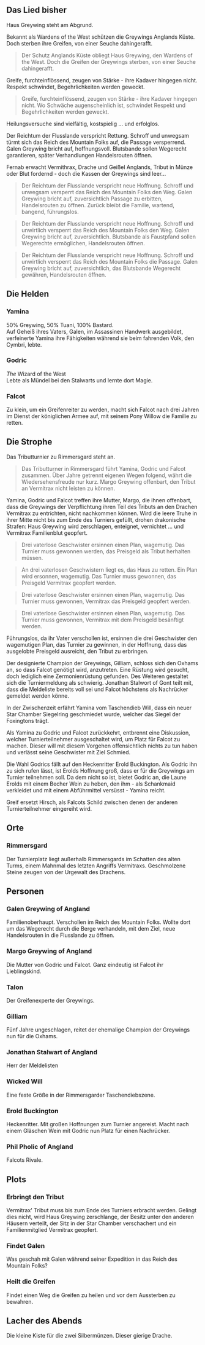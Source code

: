 ## Das Lied bisher
Haus Greywing steht am Abgrund.

Bekannt als Wardens of the West schützen die Greywings Anglands Küste. Doch sterben ihre Greifen, von einer Seuche dahingerafft.

> Der Schutz Anglands Küste obliegt Haus Greywing, den Wardens of the West. Doch die Greifen der Greywings sterben, von einer Seuche dahingerafft.

Greife, furchteinflössend, zeugen von Stärke - ihre Kadaver hingegen nicht. Respekt schwindet, Begehrlichkeiten werden geweckt.

> Greife, furchteinflössend, zeugen von Stärke - ihre Kadaver hingegen nicht. Wo Schwäche augenscheinlich ist, schwindet Respekt und Begehrlichkeiten werden geweckt.

Heilungsversuche sind vielfältig, kostspielig ... und erfolglos.

Der Reichtum der Flusslande verspricht Rettung. Schroff und unwegsam türmt sich das Reich des Mountain Folks auf, die Passage versperrend. Galen Greywing bricht auf, hoffnungsvoll. Blutsbande sollen Wegerecht garantieren, später Verhandlungen Handelsrouten öffnen.

Fernab erwacht Vermithrax, Drache und Geißel Anglands, Tribut in Münze oder Blut fordernd - doch die Kassen der Greywings sind leer...

> Der Reichtum der Flusslande verspricht neue Hoffnung. Schroff und unwegsam versperrt das Reich des Mountain Folks den Weg. Galen Greywing bricht auf, zuversichtlich Passage zu erbitten, Handelsrouten zu öffnen. Zurück bleibt die Familie, wartend, bangend, führungslos.

> Der Reichtum der Flusslande verspricht neue Hoffnung. Schroff und unwirtlich versperrt das Reich des Mountain Folks den Weg. Galen Greywing bricht auf, zuversichtlich. Blutsbande als Faustpfand sollen Wegerechte ermöglichen, Handelsrouten öffnen.

> Der Reichtum der Flusslande verspricht neue Hoffnung. Schroff und unwirtlich versperrt das Reich des Mountain Folks die Passage. Galen Greywing bricht auf, zuversichtlich, das Blutsbande Wegerecht gewähren, Handelsrouten öffnen.

## Die Helden
### Yamina
50% Greywing, 50% Tuani, 100% Bastard.   
Auf Geheiß ihres Vaters, Galen, im Assassinen Handwerk ausgebildet, verfeinerte Yamina ihre Fähigkeiten während sie beim fahrenden Volk, den Cymbri, lebte.

### Godric
_The_ Wizard of the West   
Lebte als Mündel bei den Stalwarts und lernte dort Magie.

### Falcot
Zu klein, um ein Greifenreiter zu werden, macht sich Falcot nach drei Jahren im Dienst der königlichen Armee auf, mit seinem Pony Willow die Familie zu retten.

## Die Strophe
Das Tributturnier zu Rimmersgard steht an.

>Das Tributturner in Rimmersgard führt Yamina, Godric und Falcot zusammen. Über Jahre getrennt eigenen Wegen folgend, währt die Wiedersehensfreude nur kurz. Margo Greywing offenbart, den Tribut an Vermitrax nicht leisten zu können.

Yamina, Godric und Falcot treffen ihre Mutter, Margo, die ihnen offenbart, dass die Greywings der Verpflichtung ihren Teil des Tributs an den Drachen Vermitrax zu entrichten, nicht nachkommen können. Wird die leere Truhe in ihrer Mitte nicht bis zum Ende des Turniers gefüllt, drohen drakonische Strafen: Haus Greywing wird zerschlagen, enteignet, vernichtet ... und Vermitrax Familienblut geopfert.

>Drei vaterlose Geschwister ersinnen einen Plan, wagemutig. Das Turnier muss gewonnen werden, das Preisgeld als Tribut herhalten müssen.

>An drei vaterlosen Geschwistern liegt es, das Haus zu retten. Ein Plan wird ersonnen, wagemutig. Das Turnier muss gewonnen, das Preisgeld Vermitrax geopfert werden.

> Drei vaterlose Geschwister ersinnen einen Plan, wagemutig. Das Turnier muss gewonnen, Vermitrax das Preisgeld geopfert werden.

> Drei vaterlose Geschwister ersinnen einen Plan, wagemutig. Das Turnier muss gewonnen, Vermitrax mit dem Preisgeld besänftigt werden.

Führungslos, da ihr Vater verschollen ist, ersinnen die drei Geschwister den wagemutigen Plan, das Turnier zu gewinnen, in der Hoffnung, dass das ausgelobte Preisgeld ausreicht, den Tribut zu erbringen.



Der designierte Champion der Greywings, Gilliam, schloss sich den Oxhams an, so dass Falcot genötigt wird, anzutreten. Eine Rüstung wird gesucht, doch lediglich eine Zermonienrüstung gefunden. Des Weiteren gestaltet sich die Turniermeldung als schwierig. Jonathan Stalwort of Gont teilt mit, dass die Meldeliste bereits voll sei und Falcot höchstens als Nachrücker gemeldet werden könne.

In der Zwischenzeit erfährt Yamina vom Taschendieb Will, dass ein neuer Star Chamber Siegelring geschmiedet wurde, welcher das Siegel der Foxingtons trägt.

Als Yamina zu Godric und Falcot zurückkehrt, entbrennt eine Diskussion, welcher Turnierteilnehmer ausgeschaltet wird, um Platz für Falcot zu machen. Dieser will mit diesem Vorgehen offensichtlich nichts zu tun haben und verlässt seine Geschwister mit Ziel Schmied.

Die Wahl Godrics fällt auf den Heckenritter Erold Buckington. Als Godric ihn zu sich rufen lässt, ist Erolds Hoffnung groß, dass er für die Greywings am Turnier teilnehmen soll. Da dem nicht so ist, bietet Godric an, die Laune Erolds mit einem Becher Wein zu heben, den ihm - als Schankmaid verkleidet und mit einem Abführmittel versüsst - Yamina reicht.

Greif ersetzt Hirsch, als Falcots Schild zwischen denen der anderen Turnierteilnehmer eingereiht wird.

## Orte
### Rimmersgard
Der Turnierplatz liegt außerhalb Rimmersgards im Schatten des alten Turms, einem Mahnmal des letzten Angriffs Vermitraxs. Geschmolzene Steine zeugen von der Urgewalt des Drachens.

## Personen
### Galen Greywing of Angland
Familienoberhaupt. Verschollen im Reich des Mountain Folks. Wollte dort um das Wegerecht durch die Berge verhandeln, mit dem Ziel, neue Handelsrouten in die Flusslande zu öffnen.

### Margo Greywing of Angland
Die Mutter von Godric und Falcot. Ganz eindeutig ist Falcot ihr Lieblingskind.

### Talon
Der Greifenexperte der Greywings.

### Gilliam
Fünf Jahre ungeschlagen, reitet der ehemalige Champion der Greywings nun für die Oxhams.

### Jonathan Stalwart of Angland
Herr der Meldelisten

### Wicked Will
Eine feste Größe in der Rimmersgarder Taschendiebszene.

### Erold Buckington
Heckenritter. Mit großen Hoffnungen zum Turnier angereist. Macht nach einem Gläschen Wein mit Godric nun Platz für einen Nachrücker.

### Phil Pholic of Angland
Falcots Rivale.

## Plots

### Erbringt den Tribut
Vermitrax' Tribut muss bis zum Ende des Turniers erbracht werden.
Gelingt dies nicht, wird Haus Greywing zerschlange, der Besitz unter den anderen Häusern verteilt, der Sitz in der Star Chamber verschachert und ein Familienmitglied Vermitrax geopfert.

### Findet Galen
Was geschah mit Galen während seiner Expedition in das Reich des Mountain Folks?

### Heilt die Greifen
Findet einen Weg die Greifen zu heilen und vor dem Aussterben zu bewahren.

## Lacher des Abends
Die kleine Kiste für die zwei Silbermünzen. Dieser gierige Drache.
